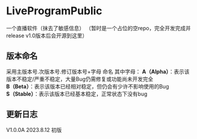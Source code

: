 # LiveProgramPublic
一个直播软件（抹去了敏感信息）
（暂时是一个占位的空repo，完全开发完成并release v1.0版本后会开源到这里）
## 版本命名
采用主版本号.次版本号.修订版本号+字母 命名 
其中字母： 
**A（Alpha）**：表示该版本不稳定/严重不稳定，大量Bug仍需修复或功能尚未开发完全  
**B（Beta）**：表示该版本已经相对稳定，但仍会有少许不影响使用的Bug  
**S（Stable）**：表示该版本已经基本稳定，正常状态下没有bug  
## 更新日志
V1.0.0A 2023.8.12 
初版 
